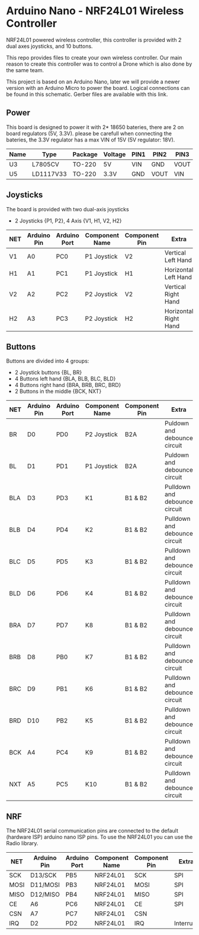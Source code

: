 # Arduino Nano - NRF24L01 Wireless Controller
NRF24L01 powered wireless controller, this controller is provided with 2 dual axes joysticks, and 10 buttons.

This repo provides files to create your own wireless controller. Our main reason to create this controller was to control a Drone which is also done by the same team.

This project is based on an Arduino Nano, later we will provide a newer version with an Arduino Micro to power the board. Logical connections can be found in this schematic. Gerber files are available with this link.

## Power
This board is designed to power it with 2* 18650 bateries, there are 2 on board regulators (5V, 3.3V). please be carefull when connecting the bateries, the 3.3V regulator has a max VIN of 15V (5V regulator: 18V).

| Name | Type | Package | Voltage | PIN1 | PIN2 | PIN3 |
| --- | --- | --- | --- | --- | --- | --- |
| U3 | L7805CV | TO-220 | 5V | VIN | GND | VOUT |
| U5 | LD1117V33 | TO-220 | 3.3V | GND | VOUT | VIN |

## Joysticks
The board is provided with two dual-axis joysticks
- 2 Joysticks {P1, P2}, 4 Axis {V1, H1, V2, H2}

| NET | Arduino Pin | Arduino Port | Component Name | Component Pin | Extra |
| --- | --- | --- | --- | --- | --- |
| V1 | A0 | PC0 | P1 Joystick | V2 | Vertical Left Hand |
| H1 | A1 | PC1 | P1 Joystick | H1 | Horizontal Left Hand |
| V2 | A2 | PC2 | P2 Joystick | V2 | Vertical Right Hand |
| H2 | A3 | PC3 | P2 Joystick | H2 | Horizontal Right Hand |

## Buttons
Buttons are divided into 4 groups:
- 2 Joystick buttons {BL, BR}
-	4 Buttons left hand {BLA, BLB, BLC, BLD}
-	4 Buttons right hand {BRA, BRB, BRC, BRD}
-	2 Buttons in the middle {BCK, NXT}

| NET | Arduino Pin | Arduino Port | Component Name | Component Pin | Extra |
| --- | --- | --- | --- | --- | --- |
| BR | D0 | PD0 | P2 Joystick | B2A | Puldown and debounce circuit |
| BL | D1 | PD1 | P1 Joystick | B2A | Puldown and debounce circuit |
| BLA | D3 | PD3 | K1 | B1 & B2 | Pulldown and debounce circuit |
| BLB | D4 | PD4 | K2 | B1 & B2 | Pulldown and debounce circuit |
| BLC | D5 | PD5 | K3 | B1 & B2 | Pulldown and debounce circuit |
| BLD | D6 | PD6 | K4 | B1 & B2 | Pulldown and debounce circuit |
| BRA | D7 | PD7 | K8 | B1 & B2 | Pulldown and debounce circuit |
| BRB | D8 | PB0 | K7 | B1 & B2 | Pulldown and debounce circuit |
| BRC | D9 | PB1 | K6 | B1 & B2 | Pulldown and debounce circuit |
| BRD | D10 | PB2 | K5 | B1 & B2 | Pulldown and debounce circuit |
| BCK | A4 | PC4 | K9 | B1 & B2 | Pulldown and debounce circuit |
| NXT | A5 | PC5 | K10 | B1 & B2 | Pulldown and debounce circuit |

## NRF
The NRF24L01 serial communication pins are connected to the default (hardware ISP) arduino nano ISP pins. To use the NRF24L01 you can use the Radio library.

| NET | Arduino Pin | Arduino Port | Component Name | Component Pin | Extra |
| --- | --- | --- | --- | --- | --- |
| SCK | D13/SCK | PB5 | NRF24L01 | SCK | SPI |
| MOSI | D11/MOSI | PB3 | NRF24L01 | MOSI | SPI  |
| MISO | D12/MISO | PB4 | NRF24L01 | MISO | SPI |
| CE | A6 | PC6 | NRF24L01 | CE | SPI |
| CSN | A7 | PC7 | NRF24L01 | CSN |  |
| IRQ | D2 | PD2 | NRF24L01 | IRQ | Interrupt |
